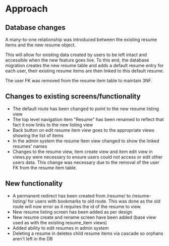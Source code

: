 # Approach 



## Database changes

A many-to-one relationship was introduced between the existing resume items and the new resume object.

This will allow for existing data created by users to be left intact and accessible when the new feature goes live. To this end, the database migration creates the new resume table and adds a default resume entry for each user, their existing resume items are then linked to this default resume.

The user FK was removed from the resume item table to maintain 3NF.

## Changes to existing screens/functionality

- The default route has been changed to point to the new resume listing view
- The top level navigation item "Resume" has been renamed to reflect that fact it now links to the new listing view
- Back button on edit resume item view goes to the appropriate views showing the list of items
- In the admin system the resume Item view changed to show the linked resumes' names
- Changes to the resume view, item create view and item edit view in views.py were necessary to ensure users could not access or edit other users data. This change was necessary due to the removal of the user FK from the resume item table.

## New functionality

- A permanent redirect has been created from /resume/ to /resume-listing/ for users with bookmarks to old route. This was done as the old route will now error as it requires the id of the resume to view.
- New resume listing screen has been added as per design
- New resume create and rename screen have been added (base view used as with the existing resume_item views)
- Added ability to edit resumes in admin system
- Deleting a resume in deletes child resume items via cascade so orphans aren't left in the DB

